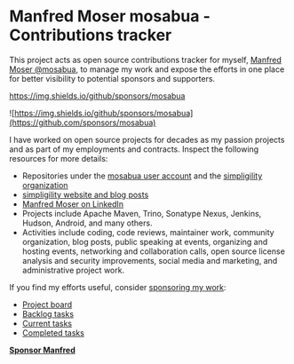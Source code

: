 # Manfred Moser mosabua - Contributions tracker

This project acts as open source contributions tracker for myself, [Manfred
Moser @mosabua](https://github.com/mosabua), to manage my work and expose the
efforts in one place for better visibility to potential sponsors and supporters.

https://img.shields.io/github/sponsors/mosabua

![https://img.shields.io/github/sponsors/mosabua](https://github.com/sponsors/mosabua)

I have worked on open source projects for decades as my passion projects and as
part of my employments and contracts. Inspect the following resources for more
details:

* Repositories under the [mosabua user
  account](https://github.com/mosabua?tab=repositories) and the [simpligility
  organization](https://github.com/simpligility)
* [simpligility website and blog posts](https://simpligility.ca/)
* [Manfred Moser on LinkedIn](https://www.linkedin.com/in/manfredmoser/)
* Projects include Apache Maven, Trino, Sonatype Nexus, Jenkins, Hudson,
  Android, and many others.
* Activities include coding, code reviews, maintainer work, community
  organization, blog posts, public speaking at events, organizing and hosting
  events, networking and collaboration calls, open source license analysis and
  security improvements, social media and marketing, and administrative project
  work.

If you find my efforts useful, consider [sponsoring my
work](https://github.com/sponsors/mosabua):

* [Project board](https://github.com/orgs/simpligility/projects/1/views/1)
* [Backlog tasks](https://github.com/orgs/simpligility/projects/1/views/8)
* [Current tasks](https://github.com/orgs/simpligility/projects/1/views/5)
* [Completed tasks](https://github.com/orgs/simpligility/projects/1/views/7)

[**Sponsor Manfred**](https://github.com/sponsors/mosabua)
